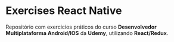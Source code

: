# Exercises React Native

Repositório com exercicíos práticos do curso **Desenvolvedor Multiplataforma Android/IOS** da **Udemy**, utilizando **React/Redux**.